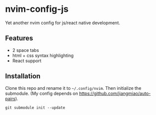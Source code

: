 # nvim-config-js
Yet another nvim config for js/react native development.

## Features

- 2 space tabs
- html + css syntax highlighting
- React support

## Installation

Clone this repo and rename it to `~/.config/nvim`. Then initialize the submodule. (My config depends on https://github.com/jiangmiao/auto-pairs).

```
git submodule init --update
```
